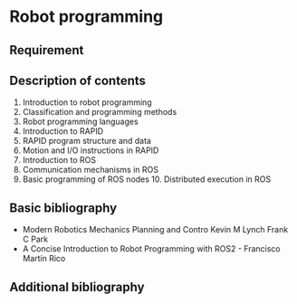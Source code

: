 # Robot programming

## Requirement

## Description of contents

1. Introduction to robot programming
2. Classification and programming methods
3. Robot programming languages
4. Introduction to RAPID
5. RAPID program structure and data
6. Motion and I/O instructions in RAPID
7. Introduction to ROS
8. Communication mechanisms in ROS
9. Basic programming of ROS nodes 10. Distributed execution in ROS

## Basic bibliography

- Modern Robotics Mechanics Planning and Contro Kevin M Lynch Frank C Park
- A Concise Introduction to Robot Programming with ROS2 - Francisco Martín Rico

## Additional bibliography
